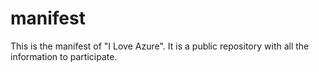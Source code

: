 # manifest
This is the manifest of "I Love Azure". It is a public repository with all the information to participate.
